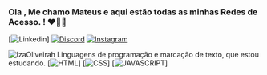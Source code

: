 ### Ola , Me chamo Mateus e aqui estão todas as minhas Redes de Acesso. ! ❤👋🏽



[![Linkedin](https://img.shields.io/badge/LinkedIn-0077B5?style=for-the-badge&logo=linkedin&logoColor=white)]
[![Discord](https://img.shields.io/badge/Discord-7289DA?style=for-the-badge&logo=discord&logoColor=white)]()
[![Instagram](https://img.shields.io/badge/Instagram-E4405F?style=for-the-badge&logo=instagram&logoColor=white)]()

![IzaOliveirah](https://github-readme-stats.vercel.app/api?username=IzaOliveirah&show_icons=true&theme=radical)
Linguagens de programação e marcação de texto, que estou estudando.
[![HTML](https://img.shields.io/badge/HTML5-E34F26?style=for-the-badge&logo=html5&logoColor=white)]
[![CSS](https://img.shields.io/badge/CSS3-1572B6?style=for-the-badge&logo=css3&logoColor=white)]
[![JAVASCRIPT](https://img.shields.io/badge/JavaScript-F7DF1E?style=for-the-badge&logo=javascript&logoColor=black)]
